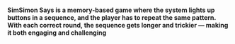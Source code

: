 <h4>SimSimon Says is a memory-based game where the system lights up buttons in a sequence, and the player has to repeat the same pattern. With each correct round, the sequence gets longer and trickier — making it both engaging and challenging</h4>
